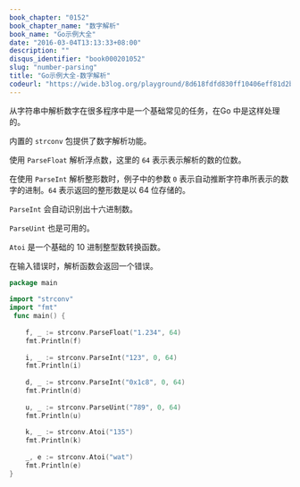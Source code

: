 ```yaml
---
book_chapter: "0152"
book_chapter_name: "数字解析"
book_name: "Go示例大全"
date: "2016-03-04T13:13:33+08:00"
description: ""
disqus_identifier: "book000201052"
slug: "number-parsing"
title: "Go示例大全-数字解析"
codeurl: "https://wide.b3log.org/playground/8d618fdfd830ff10406eff81d2b4d8a5.go"
---
```

 
从字符串中解析数字在很多程序中是一个基础常见的任务，在Go 中是这样处理的。



内置的 `strconv` 包提供了数字解析功能。



使用 `ParseFloat` 解析浮点数，这里的 `64` 表示表示解析的数的位数。

在使用 `ParseInt` 解析整形数时，例子中的参数 `0` 表示自动推断字符串所表示的数字的进制。`64` 表示返回的整形数是以 64 位存储的。

`ParseInt` 会自动识别出十六进制数。

`ParseUint` 也是可用的。

`Atoi` 是一个基础的 10 进制整型数转换函数。

在输入错误时，解析函数会返回一个错误。
 

```go
package main  
 
import "strconv"
import "fmt"  
 func main() {  
 
    f, _ := strconv.ParseFloat("1.234", 64)
    fmt.Println(f)  
 
    i, _ := strconv.ParseInt("123", 0, 64)
    fmt.Println(i)  
 
    d, _ := strconv.ParseInt("0x1c8", 0, 64)
    fmt.Println(d)  
 
    u, _ := strconv.ParseUint("789", 0, 64)
    fmt.Println(u)  
 
    k, _ := strconv.Atoi("135")
    fmt.Println(k)  
 
    _, e := strconv.Atoi("wat")
    fmt.Println(e)
}  
```
